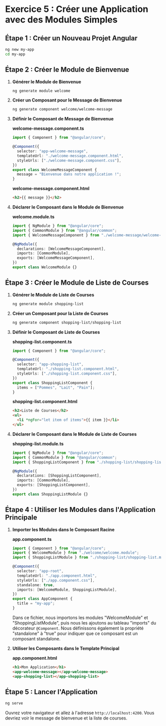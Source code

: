 # Exercice 5 : Créer une Application avec des Modules Simples

## Étape 1 : Créer un Nouveau Projet Angular

```bash
ng new my-app
cd my-app
```

## Étape 2 : Créer le Module de Bienvenue

1. **Générer le Module de Bienvenue**

   ```bash
   ng generate module welcome
   ```

2. **Créer un Composant pour le Message de Bienvenue**

   ```bash
   ng generate component welcome/welcome-message
   ```

3. **Définir le Composant de Message de Bienvenue**

   **welcome-message.component.ts**

   ```typescript
   import { Component } from "@angular/core";

   @Component({
     selector: "app-welcome-message",
     templateUrl: "./welcome-message.component.html",
     styleUrls: ["./welcome-message.component.css"],
   })
   export class WelcomeMessageComponent {
     message = "Bienvenue dans notre application !";
   }
   ```

   **welcome-message.component.html**

   ```html
   <h2>{{ message }}</h2>
   ```

4. **Déclarer le Composant dans le Module de Bienvenue**

   **welcome.module.ts**

   ```typescript
   import { NgModule } from "@angular/core";
   import { CommonModule } from "@angular/common";
   import { WelcomeMessageComponent } from "./welcome-message/welcome-message.component";

   @NgModule({
     declarations: [WelcomeMessageComponent],
     imports: [CommonModule],
     exports: [WelcomeMessageComponent],
   })
   export class WelcomeModule {}
   ```

## Étape 3 : Créer le Module de Liste de Courses

1. **Générer le Module de Liste de Courses**

   ```bash
   ng generate module shopping-list
   ```

2. **Créer un Composant pour la Liste de Courses**

   ```bash
   ng generate component shopping-list/shopping-list
   ```

3. **Définir le Composant de Liste de Courses**

   **shopping-list.component.ts**

   ```typescript
   import { Component } from "@angular/core";

   @Component({
     selector: "app-shopping-list",
     templateUrl: "./shopping-list.component.html",
     styleUrls: ["./shopping-list.component.css"],
   })
   export class ShoppingListComponent {
     items = ["Pommes", "Lait", "Pain"];
   }
   ```

   **shopping-list.component.html**

   ```html
   <h2>Liste de Courses</h2>
   <ul>
     <li *ngFor="let item of items">{{ item }}</li>
   </ul>
   ```

4. **Déclarer le Composant dans le Module de Liste de Courses**

   **shopping-list.module.ts**

   ```typescript
   import { NgModule } from "@angular/core";
   import { CommonModule } from "@angular/common";
   import { ShoppingListComponent } from "./shopping-list/shopping-list.component";

   @NgModule({
     declarations: [ShoppingListComponent],
     imports: [CommonModule],
     exports: [ShoppingListComponent],
   })
   export class ShoppingListModule {}
   ```

## Étape 4 : Utiliser les Modules dans l'Application Principale

1. **Importer les Modules dans le Composant Racine**

   **app.component.ts**

   ```typescript
   import { Component } from "@angular/core";
   import { WelcomeModule } from "./welcome/welcome.module";
   import { ShoppingListModule } from "./shopping-list/shopping-list.module";

   @Component({
     selector: "app-root",
     templateUrl: "./app.component.html",
     styleUrls: ["./app.component.css"],
     standalone: true,
     imports: [WelcomeModule, ShoppingListModule],
   })
   export class AppComponent {
     title = "my-app";
   }
   ```

   Dans ce fichier, nous importons les modules "WelcomeModule" et "ShoppingListModule", puis nous les ajoutons au tableau "imports" du décorateur `@Component`. Nous définissons également la propriété "standalone" à "true" pour indiquer que ce composant est un composant standalone.

2. **Utiliser les Composants dans le Template Principal**

   **app.component.html**

   ```html
   <h1>Mon Application</h1>
   <app-welcome-message></app-welcome-message>
   <app-shopping-list></app-shopping-list>
   ```

## Étape 5 : Lancer l'Application

```bash
ng serve
```

Ouvrez votre navigateur et allez à l'adresse `http://localhost:4200`. Vous devriez voir le message de bienvenue et la liste de courses.
